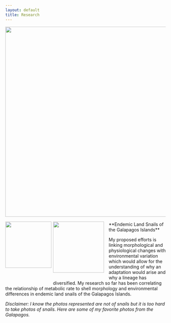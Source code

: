 ```yaml
---
layout: default
title: Research
---
```

<img style="float: left; margin: 0px 15px 15px 0px;" src="https://cloud.githubusercontent.com/assets/14020037/10537429/99ceb93c-73a6-11e5-8057-4ab3f25d484a.JPG" width="595" />

<img style="float: left; margin: 0px 5px 40px 0px;" src="https://cloud.githubusercontent.com/assets/14020037/10537515/30dbbb86-73a7-11e5-96a2-9ad4954dd854.JPG" width="145" />

<img style="float: left; margin: 0px 15px 15px 0px;" src="https://cloud.githubusercontent.com/assets/14020037/10537562/79358326-73a7-11e5-964e-eeba9c46b990.JPG" width="160" />
**Endemic Land Snails of the Galapagos Islands**

My proposed efforts is linking morphological and physiological changes with environmental variation which would allow for the understanding of why an adaptation would arise and why a lineage has diversified. My research so far has been correlating the relationship of metabolic rate to shell morphology and environmental differences in endemic land snails of the Galapagos Islands.

*Disclaimer: I know the photos represented are not of snails but it is too hard to take photos of snails. Here are some of my favorite photos from the Galapagos.*


